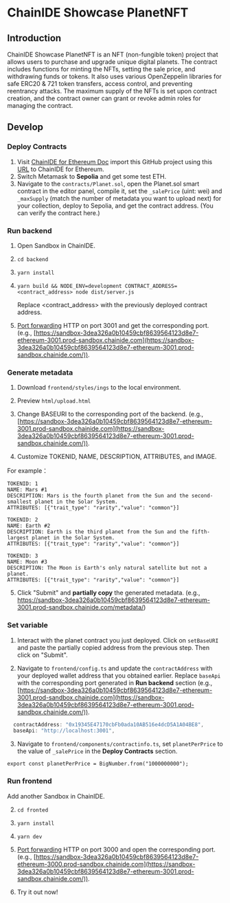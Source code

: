 # ChainIDE Showcase PlanetNFT

## Introduction
ChainIDE Showcase PlanetNFT is an NFT (non-fungible token) project that allows users to purchase and upgrade unique digital planets. The contract includes functions for minting the NFTs, setting the sale price, and withdrawing funds or tokens. It also uses various OpenZeppelin libraries for safe ERC20 & 721 token transfers, access control, and preventing reentrancy attacks. The maximum supply of the NFTs is set upon contract creation, and the contract owner can grant or revoke admin roles for managing the contract.

## Develop

### Deploy Contracts

1. Visit [ChainIDE for Ethereum Doc](https://chainide.gitbook.io/chainide-english-1/ethereum-ide-1/1.-ethereum-ide/untitled-1-1) import this GitHub project using this [URL](https://github.com/MatrixLabsTech/chainide-showcase-planetnft-sepolia) to ChainIDE for Ethereum.
2. Switch Metamask to **Sepolia** and get some test ETH.
3. Navigate to the `contracts/Planet.sol`, open the Planet.sol smart contract in the editor panel, compile it, set the `_salePrice` (uint: wei)  and `_maxSupply` (match the number of metadata you want to upload next) for your collection, deploy to Sepolia, and get the contract address. (You can verify the contract here.)

### Run backend

1. Open Sandbox in ChainIDE.

2. ```
   cd backend
   ```

3. ```
   yarn install
   ```

4. ```
   yarn build && NODE_ENV=development CONTRACT_ADDRESS=<contract_address> node dist/server.js
   ```

   Replace <contract_address> with the previously deployed contract address.

5. [Port forwarding](https://chainide.gitbook.io/chainide-english-1/port-forwarding) HTTP on port 3001 and get the corresponding port. (e.g., [https://sandbox-3dea326a0b10459cbf8639564123d8e7-ethereum-3001.prod-sandbox.chainide.com](https://sandbox-3dea326a0b10459cbf8639564123d8e7-ethereum-3001.prod-sandbox.chainide.com/)).

### Generate metadata

1. Download `frontend/styles/ings` to the local environment.

2. Preview `html/upload.html`
3. Change BASEURI to the corresponding port of the backend.  (e.g., [https://sandbox-3dea326a0b10459cbf8639564123d8e7-ethereum-3001.prod-sandbox.chainide.com](https://sandbox-3dea326a0b10459cbf8639564123d8e7-ethereum-3001.prod-sandbox.chainide.com/)).

4. Customize TOKENID, NAME, DESCRIPTION, ATTRIBUTES, and IMAGE.

For example：

```
TOKENID: 1
NAME: Mars #1
DESCRIPTION: Mars is the fourth planet from the Sun and the second-smallest planet in the Solar System.
ATTRIBUTES: [{"trait_type": "rarity","value": "common"}]
```

````
TOKENID: 2
NAME: Earth #2
DESCRIPTION: Earth is the third planet from the Sun and the fifth-largest planet in the Solar System.
ATTRIBUTES: [{"trait_type": "rarity","value": "common"}]
````

```
TOKENID: 3
NAME: Moon #3
DESCRIPTION: The Moon is Earth's only natural satellite but not a planet. 
ATTRIBUTES: [{"trait_type": "rarity","value": "common"}]
```

5. Click "Submit" and **partially copy** the generated metadata. (e.g., https://sandbox-3dea326a0b10459cbf8639564123d8e7-ethereum-3001.prod-sandbox.chainide.com/metadata/)

###  Set variable

1. Interact with the planet contract you just deployed. Click on `setBaseURI` and paste the partially copied address from the previous step. Then click on "Submit".

2. Navigate to `frontend/config.ts` and update the `contractAddress` with your deployed wallet address that you obtained earlier. Replace `baseApi` with the corresponding port generated in **Run backend** section (e.g., [https://sandbox-3dea326a0b10459cbf8639564123d8e7-ethereum-3001.prod-sandbox.chainide.com](https://sandbox-3dea326a0b10459cbf8639564123d8e7-ethereum-3001.prod-sandbox.chainide.com/)).

```typescript
  contractAddress: "0x19345E47170cbFb0ada10AB516e4dcD5A1A04BE8",
  baseApi: "http://localhost:3001",
```

3. Navigate to `frontend/components/contractinfo.ts`, set `planetPerPrice` to the value of `_salePrice` in the **Deploy Contracts** section.

```
export const planetPerPrice = BigNumber.from("1000000000");
```

### Run frontend

Add another Sandbox in ChainIDE.

2. ```
   cd fronted
   ```

3. ```
   yarn install
   ```

4. ```
   yarn dev
   ```

5. [Port forwarding](https://chainide.gitbook.io/chainide-english-1/port-forwarding) HTTP on port 3000 and open the corresponding port. (e.g., [https://sandbox-3dea326a0b10459cbf8639564123d8e7-ethereum-3000.prod-sandbox.chainide.com](https://sandbox-3dea326a0b10459cbf8639564123d8e7-ethereum-3001.prod-sandbox.chainide.com/)).

6. Try it out now!
